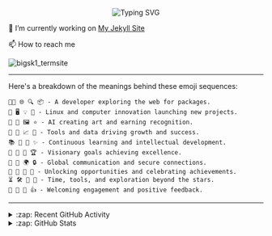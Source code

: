 <p align="center">
  <img src="https://readme-typing-svg.demolab.com/?lines=🕵️+Can+you+decode+the+message%3F+🔍;👨‍💻+🌐+🔍+📦;🐧+🖥️+💡+🚀;🤖+🎨+🖼️+⭐;🔧+💾+📈+🌟;📚+🔄+🧠+✨;👀+🔮+🎯+🏆;🤝+💬+🌍+🔒;🚪+🔑+🎲+🎉;⏳+🛠️+🚀+🌌;👋+💖+🔔+👍&font=Fira%20Code&center=true&width=380&height=50&duration=4000&pause=1000" alt="Typing SVG">
</p>



🔭 I’m currently working on [My Jekyll Site](https://github.com/bigsk1/bigsk1.github.io)

📫 How to reach me

![bigsk1_termsite](https://github.com/user-attachments/assets/01e96b48-ef38-45be-aa55-06eb7ec4cdbf)



---
Here's a breakdown of the meanings behind these emoji sequences:

    👨‍💻 🌐 🔍 📦 - A developer exploring the web for packages.
    🐧 🖥️ 💡 🚀 - Linux and computer innovation launching new projects.
    🤖 🎨 🖼️ ⭐ - AI creating art and earning recognition.
    🔧 💾 📈 🌟 - Tools and data driving growth and success.
    📚 🔄 🧠 ✨ - Continuous learning and intellectual development.
    👀 🔮 🎯 🏆 - Visionary goals achieving excellence.
    🤝 💬 🌍 🔒 - Global communication and secure connections.
    🚪 🔑 🎲 🎉 - Unlocking opportunities and celebrating achievements.
    ⏳ 🛠️ 🚀 🌌 - Time, tools, and exploration beyond the stars.
    👋 💖 🔔 👍 - Welcoming engagement and positive feedback.
---

<details>
  <summary>:zap: Recent GitHub Activity</summary>
  
  <!--START_SECTION:activity-->
1. 🎉 Merged PR [#11](https://github.com/bigsk1/supa-crawl-chat/pull/11) in [bigsk1/supa-crawl-chat](https://github.com/bigsk1/supa-crawl-chat)
2. 🎉 Merged PR [#10](https://github.com/bigsk1/supa-crawl-chat/pull/10) in [bigsk1/supa-crawl-chat](https://github.com/bigsk1/supa-crawl-chat)
3. 🎉 Merged PR [#9](https://github.com/bigsk1/supa-crawl-chat/pull/9) in [bigsk1/supa-crawl-chat](https://github.com/bigsk1/supa-crawl-chat)
4. 🗣 Commented on [#1680](https://github.com/coqui-ai/TTS/issues/1680#issuecomment-2771123727) in [coqui-ai/TTS](https://github.com/coqui-ai/TTS)
5. 🎉 Merged PR [#8](https://github.com/bigsk1/supa-crawl-chat/pull/8) in [bigsk1/supa-crawl-chat](https://github.com/bigsk1/supa-crawl-chat)
6. 🗣 Commented on [#1497](https://github.com/cotes2020/jekyll-theme-chirpy/issues/1497#issuecomment-1901283978) in [cotes2020/jekyll-theme-chirpy](https://github.com/cotes2020/jekyll-theme-chirpy)
7. 🗣 Commented on [#1497](https://github.com/cotes2020/jekyll-theme-chirpy/issues/1497#issuecomment-1901185875) in [cotes2020/jekyll-theme-chirpy](https://github.com/cotes2020/jekyll-theme-chirpy)
8. 🗣 Commented on [#1497](https://github.com/cotes2020/jekyll-theme-chirpy/issues/1497#issuecomment-1901178957) in [cotes2020/jekyll-theme-chirpy](https://github.com/cotes2020/jekyll-theme-chirpy)
9. 🗣 Commented on [#1497](https://github.com/cotes2020/jekyll-theme-chirpy/issues/1497#issuecomment-1901167459) in [cotes2020/jekyll-theme-chirpy](https://github.com/cotes2020/jekyll-theme-chirpy)
10. ❌ Closed PR [#5](https://github.com/bigsk1/TermSite/pull/5) in [bigsk1/TermSite](https://github.com/bigsk1/TermSite)
  <!--END_SECTION:activity-->
</details>


<details>
  <summary>:zap: GitHub Stats</summary>

  <img align="left" alt="bigsk1's GitHub Stats" src="https://github-readme-stats.vercel.app/api?username=bigsk1&show_icons=true&hide_border=false&title_color=ff652f&icon_color=FFE400&bg_color=09131B&text_color=ffffff&border_color=0c1a25" />


</details>



